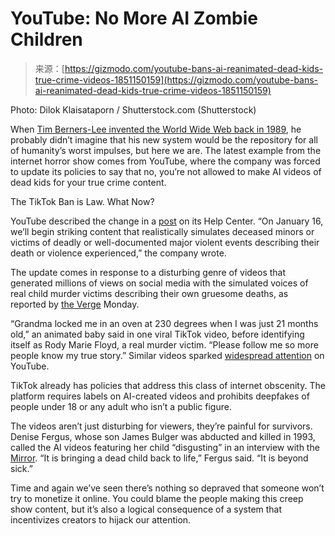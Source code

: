 <!--yml
category: 未分类
date: 2024-05-27 14:37:34
-->

# YouTube: No More AI Zombie Children

> 来源：[https://gizmodo.com/youtube-bans-ai-reanimated-dead-kids-true-crime-videos-1851150159](https://gizmodo.com/youtube-bans-ai-reanimated-dead-kids-true-crime-videos-1851150159)

 Photo: Dilok Klaisataporn / Shutterstock.com (Shutterstock) 

When [Tim Berners-Lee invented the World Wide Web back in 1989](https://gizmodo.com/travel-back-to-1990-with-the-original-world-wide-web-br-1832730788), he probably didn’t imagine that his new system would be the repository for all of humanity’s worst impulses, but here we are. The latest example from the internet horror show comes from YouTube, where the company was forced to update its policies to say that no, you’re not allowed to make AI videos of dead kids for your true crime content.

The TikTok Ban is Law. What Now?

<track kind="captions" label="English" src="https://kinja.com/api/videoupload/caption/22455.vtt" srclang="en">

YouTube described the change in a [post](https://support.google.com/youtube/answer/10008196) on its Help Center. “On January 16, we’ll begin striking content that realistically simulates deceased minors or victims of deadly or well-documented major violent events describing their death or violence experienced,” the company wrote.

The update comes in response to a disturbing genre of videos that generated millions of views on social media with the simulated voices of real child murder victims describing their own gruesome deaths, as reported by [the Verge](https://www.theverge.com/2024/1/8/24030107/youtube-ai-deepfakes-true-crime-victims-minors) Monday.

“Grandma locked me in an oven at 230 degrees when I was just 21 months old,” an animated baby said in one viral TikTok video, before identifying itself as Rody Marie Floyd, a real murder victim. “Please follow me so more people know my true story.” Similar videos sparked [widespread attention](https://www.rollingstone.com/culture/culture-features/true-crime-tiktok-ai-deepfake-victims-children-1234743895/) on YouTube.

TikTok already has policies that address this class of internet obscenity. The platform requires labels on AI-created videos and prohibits deepfakes of people under 18 or any adult who isn’t a public figure.

The videos aren’t just disturbing for viewers, they’re painful for survivors. Denise Fergus, whose son James Bulger was abducted and killed in 1993, called the AI videos featuring her child “disgusting” in an interview with the [Mirror](https://www.mirror.co.uk/news/uk-news/james-bulgers-mums-fury-sick-30580334). “It is bringing a dead child back to life,” Fergus said. “It is beyond sick.”

Time and again we’ve seen there’s nothing so depraved that someone won’t try to monetize it online. You could blame the people making this creep show content, but it’s also a logical consequence of a system that incentivizes creators to hijack our attention.